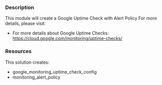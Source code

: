 ### Description
This module will create a Google Uptime Check with Alert Policy
For more details, please visit:

- For more details about Google Uptime Checks:
https://cloud.google.com/monitoring/uptime-checks/

### Resources
This solution creates:
- google_monitoring_uptime_check_config
- monitoring_alert_policy
